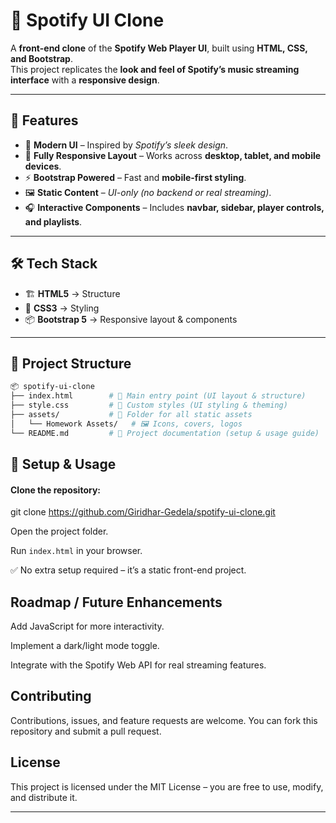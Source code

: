 # 🎵 Spotify UI Clone  

A **front-end clone** of the **Spotify Web Player UI**, built using **HTML, CSS, and Bootstrap**.  
This project replicates the **look and feel of Spotify’s music streaming interface** with a **responsive design**.  

---

## 🚀 Features  
- 🎨 **Modern UI** – Inspired by *Spotify’s sleek design*.  
- 📱 **Fully Responsive Layout** – Works across **desktop, tablet, and mobile devices**.  
- ⚡ **Bootstrap Powered** – Fast and **mobile-first styling**.  
- 🖼️ **Static Content** – *UI-only (no backend or real streaming)*.  
- 🎧 **Interactive Components** – Includes **navbar, sidebar, player controls, and playlists**.  

---

## 🛠️ Tech Stack  
- 🏗️ **HTML5** → Structure  
- 🎨 **CSS3** → Styling  
- 📦 **Bootstrap 5** → Responsive layout & components  

---

## 📂 Project Structure  

```bash
📦 spotify-ui-clone
├── index.html        # 🎯 Main entry point (UI layout & structure)
├── style.css         # 🎨 Custom styles (UI styling & theming)
├── assets/           # 📂 Folder for all static assets
│   └── Homework Assets/   # 🖼️ Icons, covers, logos
└── README.md         # 📘 Project documentation (setup & usage guide)
```

## 🔧 Setup & Usage

#### Clone the repository:

git clone https://github.com/Giridhar-Gedela/spotify-ui-clone.git


Open the project folder.

Run ```index.html``` in your browser.

✅ No extra setup required – it’s a static front-end project.

<!--📸 Screenshots -->



## Roadmap / Future Enhancements

Add JavaScript for more interactivity.

Implement a dark/light mode toggle.

Integrate with the Spotify Web API for real streaming features.

## Contributing

Contributions, issues, and feature requests are welcome.
You can fork this repository and submit a pull request.

## License

This project is licensed under the MIT License – you are free to use, modify, and distribute it.

---
